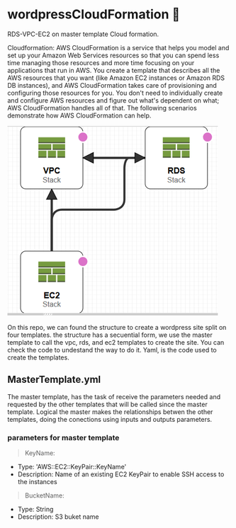 # wordpressCloudFormation 🚀
RDS-VPC-EC2 on master template Cloud formation. 

Cloudformation: AWS CloudFormation is a service that helps you model and set up your Amazon Web Services resources so that you can spend less time managing those resources and more time focusing on your applications that run in AWS. You create a template that describes all the AWS resources that you want (like Amazon EC2 instances or Amazon RDS DB instances), and AWS CloudFormation takes care of provisioning and configuring those resources for you. You don't need to individually create and configure AWS resources and figure out what's dependent on what; AWS CloudFormation handles all of that. The following scenarios demonstrate how AWS CloudFormation can help. 

![alt text](https://github.com/mgamas/wordpressCloudFormation/raw/master/imagen.png)

On this repo, we can found the structure to create a wordpress site split on four templates. the structure has a secuential form, we use the master template to call the vpc, rds, and ec2 templates to create the site. You can check the code to undestand the way to do it. Yaml, is the code used to create the templates. 

## MasterTemplate.yml
The master template, has the task of receive the parameters needed and requested by the other templates that will be called since the master template. Logical the master makes the relationships betwen the other templates, doing the conections using inputs and outputs parameters.

### parameters for master template

>  KeyName:

- Type: 'AWS::EC2::KeyPair::KeyName'
- Description: Name of an existing EC2 KeyPair to enable SSH access to the instances
      
>  BucketName:

- Type: String
- Description: S3 buket name 
